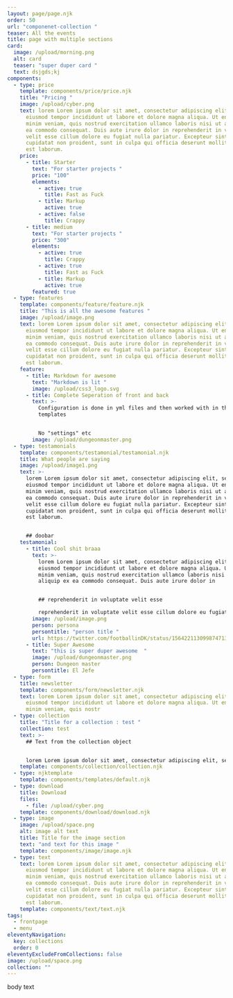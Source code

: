 ```yaml
---
layout: page/page.njk
order: 50
url: "componenet-collection "
teaser: All the events
title: page with multiple sections
card:
  image: /upload/morning.png
  alt: card
  teaser: "super duper card "
  text: dsjgds;kj
components:
  - type: price
    template: components/price/price.njk
    title: "Pricing "
    image: /upload/cyber.png
    text: lorem Lorem ipsum dolor sit amet, consectetur adipiscing elit, sed do
      eiusmod tempor incididunt ut labore et dolore magna aliqua. Ut enim ad
      minim veniam, quis nostrud exercitation ullamco laboris nisi ut aliquip ex
      ea commodo consequat. Duis aute irure dolor in reprehenderit in voluptate
      velit esse cillum dolore eu fugiat nulla pariatur. Excepteur sint occaecat
      cupidatat non proident, sunt in culpa qui officia deserunt mollit anim id
      est laborum.
    price:
      - title: Starter
        text: "For starter projects "
        price: "100"
        elements:
          - active: true
            title: Fast as Fuck
          - title: Markup
            active: true
          - active: false
            title: Crappy
      - title: medium
        text: "For starter projects "
        price: "300"
        elements:
          - active: true
            title: Crappy
          - active: true
            title: Fast as Fuck
          - title: Markup
            active: true
        featured: true
  - type: features
    template: components/feature/feature.njk
    title: "This is all the awesome features "
    image: /upload/image.png
    text: lorem Lorem ipsum dolor sit amet, consectetur adipiscing elit, sed do
      eiusmod tempor incididunt ut labore et dolore magna aliqua. Ut enim ad
      minim veniam, quis nostrud exercitation ullamco laboris nisi ut aliquip ex
      ea commodo consequat. Duis aute irure dolor in reprehenderit in voluptate
      velit esse cillum dolore eu fugiat nulla pariatur. Excepteur sint occaecat
      cupidatat non proident, sunt in culpa qui officia deserunt mollit anim id
      est laborum.
    feature:
      - title: Markdown for awesome
        text: "Markdown is lit "
        image: /upload/css3_logo.svg
      - title: Complete Seperation of front and back
        text: >-
          Configuration is done in yml files and then worked with in the
          templates


          No "settings" etc
        image: /upload/dungeonmaster.png
  - type: testamonials
    template: components/testamonial/testamonial.njk
    title: What people are saying
    image: /upload/image1.png
    text: >-
      lorem Lorem ipsum dolor sit amet, consectetur adipiscing elit, sed do
      eiusmod tempor incididunt ut labore et dolore magna aliqua. Ut enim ad
      minim veniam, quis nostrud exercitation ullamco laboris nisi ut aliquip ex
      ea commodo consequat. Duis aute irure dolor in reprehenderit in voluptate
      velit esse cillum dolore eu fugiat nulla pariatur. Excepteur sint occaecat
      cupidatat non proident, sunt in culpa qui officia deserunt mollit anim id
      est laborum.


      ## doobar
    testamonial:
      - title: Cool shit braaa
        text: >-
          lorem Lorem ipsum dolor sit amet, consectetur adipiscing elit, sed do
          eiusmod tempor incididunt ut labore et dolore magna aliqua. Ut enim ad
          minim veniam, quis nostrud exercitation ullamco laboris nisi ut
          aliquip ex ea commodo consequat. Duis aute irure dolor in


          ## reprehenderit in voluptate velit esse

          reprehenderit in voluptate velit esse cillum dolore eu fugiat nulla pariatur. Excepteur sint occaecat cupidatat non proident, sunt in culpa qui officia deserunt mollit anim id est laborum.
        image: /upload/image.png
        person: persona
        persontitle: "person title "
        url: https://twitter.com/footballinDK/status/1564221130998747138
      - title: Super Awesome
        text: "this is super duper awesome  "
        image: /upload/dungeonmaster.png
        person: Dungeon master
        persontitle: El Jefe
  - type: form
    title: newsletter
    template: components/form/newsletter.njk
    text: lorem Lorem ipsum dolor sit amet, consectetur adipiscing elit, sed do
      eiusmod tempor incididunt ut labore et dolore magna aliqua. Ut enim ad
      minim veniam, quis nostr
  - type: collection
    title: "Title for a collection : test "
    collection: test
    text: >-
      ## Text from the collection object


      lorem Lorem ipsum dolor sit amet, consectetur adipiscing elit, sed do eiusmod tempor incididunt ut labore et dolore magna aliqua. Ut enim ad minim veniam, quis nostrud exercitation ullamco laboris nisi ut aliquip ex ea commodo consequat. Duis aute irure dolor in reprehenderit in voluptate velit esse cillum dolore eu fugiat nulla pariatur. Excepteur sint occaecat cupidatat non proident, sunt in culpa qui officia deserunt mollit anim id est laborum.
    template: components/collection/collection.njk
  - type: njktemplate
    template: components/templates/default.njk
  - type: download
    title: Download
    files:
      - file: /upload/cyber.png
    template: components/download/download.njk
  - type: image
    image: /upload/space.png
    alt: image alt text
    title: Title for the image section
    text: "and text for this image "
    template: components/image/image.njk
  - type: text
    text: lorem Lorem ipsum dolor sit amet, consectetur adipiscing elit, sed do
      eiusmod tempor incididunt ut labore et dolore magna aliqua. Ut enim ad
      minim veniam, quis nostrud exercitation ullamco laboris nisi ut aliquip ex
      ea commodo consequat. Duis aute irure dolor in reprehenderit in voluptate
      velit esse cillum dolore eu fugiat nulla pariatur. Excepteur sint occaecat
      cupidatat non proident, sunt in culpa qui officia deserunt mollit anim id
      est laborum.
    template: components/text/text.njk
tags:
  - frontpage
  - menu
eleventyNavigation:
  key: collections
  order: 0
eleventyExcludeFromCollections: false
image: /upload/space.png
collection: ""
---
```


body text
